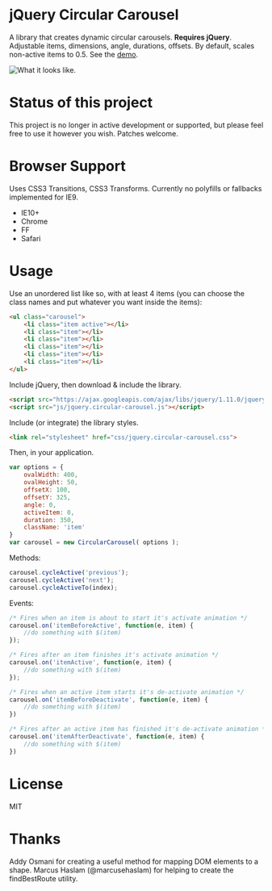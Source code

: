 # jQuery Circular Carousel

A library that creates dynamic circular carousels. **Requires jQuery**. Adjustable items, dimensions, angle, durations, offsets. By default, scales non-active items to 0.5. See the [demo](http://sgb-io.github.io/jquery.circular-carousel/demo/).

![What it looks like.](https://raw.githubusercontent.com/sgb-io/jquery.circular-carousel/master/demo/screenshot.png)

# Status of this project

This project is no longer in active development or supported, but please feel free to use it however you wish. Patches welcome.

# Browser Support 

Uses CSS3 Transitions, CSS3 Transforms. Currently no polyfills or fallbacks implemented for IE9.

- IE10+
- Chrome
- FF
- Safari

# Usage

Use an unordered list like so, with at least 4 items (you can choose the class names and put whatever you want inside the items):

```html
<ul class="carousel">
	<li class="item active"></li>
	<li class="item"></li>
	<li class="item"></li>
	<li class="item"></li>
	<li class="item"></li>
	<li class="item"></li>
</ul>
```

Include jQuery, then download & include the library.
	
```html
<script src="https://ajax.googleapis.com/ajax/libs/jquery/1.11.0/jquery.min.js"></script>
<script src="js/jquery.circular-carousel.js"></script>
```

Include (or integrate) the library styles.
	
```html
<link rel="stylesheet" href="css/jquery.circular-carousel.css">
```

Then, in your application.
	
```javascript
var options = {
	ovalWidth: 400,
	ovalHeight: 50,
	offsetX: 100,
	offsetY: 325,
	angle: 0,
	activeItem: 0,
	duration: 350,
	className: 'item'
}
var carousel = new CircularCarousel( options );
```

Methods:
	
```javascript
carousel.cycleActive('previous');
carousel.cycleActive('next');
carousel.cycleActiveTo(index);
```

Events:
	
```javascript
/* Fires when an item is about to start it's activate animation */
carousel.on('itemBeforeActive', function(e, item) {
	//do something with $(item)
});

/* Fires after an item finishes it's activate animation */
carousel.on('itemActive', function(e, item) {
	//do something with $(item)
});

/* Fires when an active item starts it's de-activate animation */
carousel.on('itemBeforeDeactivate', function(e, item) {
	//do something with $(item)
})

/* Fires after an active item has finished it's de-activate animation */
carousel.on('itemAfterDeactivate', function(e, item) {
	//do something with $(item)
})
```

# License

MIT

# Thanks

Addy Osmani for creating a useful method for mapping DOM elements to a shape.
Marcus Haslam (@marcusehaslam) for helping to create the findBestRoute utility.
